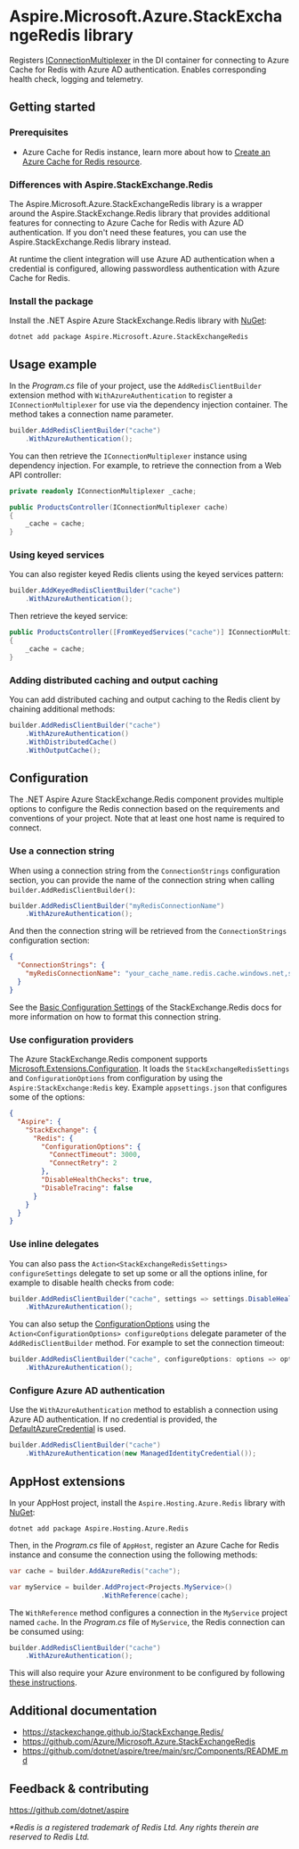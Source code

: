 # Aspire.Microsoft.Azure.StackExchangeRedis library

Registers [IConnectionMultiplexer](https://stackexchange.github.io/StackExchange.Redis/Basics.html) in the DI container for connecting to Azure Cache for Redis with Azure AD authentication. Enables corresponding health check, logging and telemetry.

## Getting started

### Prerequisites

- Azure Cache for Redis instance, learn more about how to [Create an Azure Cache for Redis resource](https://learn.microsoft.com/azure/azure-cache-for-redis/quickstart-create-redis).

### Differences with Aspire.StackExchange.Redis

The Aspire.Microsoft.Azure.StackExchangeRedis library is a wrapper around the Aspire.StackExchange.Redis library that provides additional features for connecting to Azure Cache for Redis with Azure AD authentication. If you don't need these features, you can use the Aspire.StackExchange.Redis library instead.

At runtime the client integration will use Azure AD authentication when a credential is configured, allowing passwordless authentication with Azure Cache for Redis.

### Install the package

Install the .NET Aspire Azure StackExchange.Redis library with [NuGet](https://www.nuget.org):

```dotnetcli
dotnet add package Aspire.Microsoft.Azure.StackExchangeRedis
```

## Usage example

In the _Program.cs_ file of your project, use the `AddRedisClientBuilder` extension method with `WithAzureAuthentication` to register a `IConnectionMultiplexer` for use via the dependency injection container. The method takes a connection name parameter.

```csharp
builder.AddRedisClientBuilder("cache")
    .WithAzureAuthentication();
```

You can then retrieve the `IConnectionMultiplexer` instance using dependency injection. For example, to retrieve the connection from a Web API controller:

```csharp
private readonly IConnectionMultiplexer _cache;

public ProductsController(IConnectionMultiplexer cache)
{
    _cache = cache;
}
```

### Using keyed services

You can also register keyed Redis clients using the keyed services pattern:

```csharp
builder.AddKeyedRedisClientBuilder("cache")
    .WithAzureAuthentication();
```

Then retrieve the keyed service:

```csharp
public ProductsController([FromKeyedServices("cache")] IConnectionMultiplexer cache)
{
    _cache = cache;
}
```

### Adding distributed caching and output caching

You can add distributed caching and output caching to the Redis client by chaining additional methods:

```csharp
builder.AddRedisClientBuilder("cache")
    .WithAzureAuthentication()
    .WithDistributedCache()
    .WithOutputCache();
```

## Configuration

The .NET Aspire Azure StackExchange.Redis component provides multiple options to configure the Redis connection based on the requirements and conventions of your project. Note that at least one host name is required to connect.

### Use a connection string

When using a connection string from the `ConnectionStrings` configuration section, you can provide the name of the connection string when calling `builder.AddRedisClientBuilder()`:

```csharp
builder.AddRedisClientBuilder("myRedisConnectionName")
    .WithAzureAuthentication();
```

And then the connection string will be retrieved from the `ConnectionStrings` configuration section:

```json
{
  "ConnectionStrings": {
    "myRedisConnectionName": "your_cache_name.redis.cache.windows.net,ssl=true"
  }
}
```

See the [Basic Configuration Settings](https://stackexchange.github.io/StackExchange.Redis/Configuration.html#basic-configuration-strings) of the StackExchange.Redis docs for more information on how to format this connection string.

### Use configuration providers

The Azure StackExchange.Redis component supports [Microsoft.Extensions.Configuration](https://learn.microsoft.com/dotnet/api/microsoft.extensions.configuration). It loads the `StackExchangeRedisSettings` and `ConfigurationOptions` from configuration by using the `Aspire:StackExchange:Redis` key. Example `appsettings.json` that configures some of the options:

```json
{
  "Aspire": {
    "StackExchange": {
      "Redis": {
        "ConfigurationOptions": {
          "ConnectTimeout": 3000,
          "ConnectRetry": 2
        },
        "DisableHealthChecks": true,
        "DisableTracing": false
      }
    }
  }
}
```

### Use inline delegates

You can also pass the `Action<StackExchangeRedisSettings> configureSettings` delegate to set up some or all the options inline, for example to disable health checks from code:

```csharp
builder.AddRedisClientBuilder("cache", settings => settings.DisableHealthChecks = true)
    .WithAzureAuthentication();
```

You can also setup the [ConfigurationOptions](https://stackexchange.github.io/StackExchange.Redis/Configuration.html#configuration-options) using the `Action<ConfigurationOptions> configureOptions` delegate parameter of the `AddRedisClientBuilder` method. For example to set the connection timeout:

```csharp
builder.AddRedisClientBuilder("cache", configureOptions: options => options.ConnectTimeout = 3000)
    .WithAzureAuthentication();
```

### Configure Azure AD authentication

Use the `WithAzureAuthentication` method to establish a connection using Azure AD authentication. If no credential is provided, the [DefaultAzureCredential](https://learn.microsoft.com/dotnet/api/azure.identity.defaultazurecredential) is used.

```csharp
builder.AddRedisClientBuilder("cache")
    .WithAzureAuthentication(new ManagedIdentityCredential());
```

## AppHost extensions

In your AppHost project, install the `Aspire.Hosting.Azure.Redis` library with [NuGet](https://www.nuget.org):

```dotnetcli
dotnet add package Aspire.Hosting.Azure.Redis
```

Then, in the _Program.cs_ file of `AppHost`, register an Azure Cache for Redis instance and consume the connection using the following methods:

```csharp
var cache = builder.AddAzureRedis("cache");

var myService = builder.AddProject<Projects.MyService>()
                       .WithReference(cache);
```

The `WithReference` method configures a connection in the `MyService` project named `cache`. In the _Program.cs_ file of `MyService`, the Redis connection can be consumed using:

```csharp
builder.AddRedisClientBuilder("cache")
    .WithAzureAuthentication();
```

This will also require your Azure environment to be configured by following [these instructions](https://learn.microsoft.com/dotnet/aspire/azure/local-provisioning#configuration).

## Additional documentation

* https://stackexchange.github.io/StackExchange.Redis/
* https://github.com/Azure/Microsoft.Azure.StackExchangeRedis
* https://github.com/dotnet/aspire/tree/main/src/Components/README.md

## Feedback & contributing

https://github.com/dotnet/aspire

_*Redis is a registered trademark of Redis Ltd. Any rights therein are reserved to Redis Ltd._